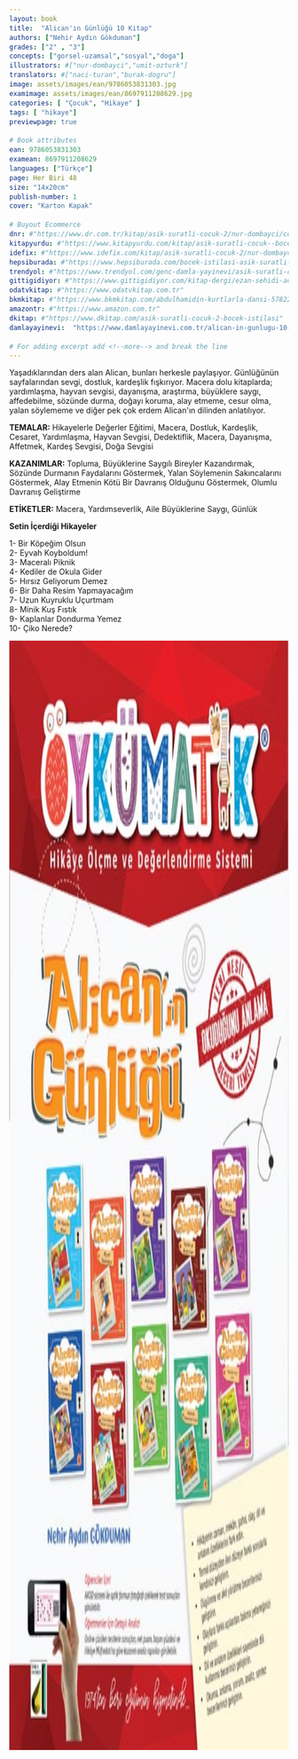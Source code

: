 ```yaml
---
layout: book
title:  "Alican'ın Günlüğü 10 Kitap"
authors: ["Nehir Aydın Gökduman"]
grades: ["2" , "3"]
concepts: ["gorsel-uzamsal","sosyal","doga"]
illustrators: #["nur-dombayci","umit-ozturk"]
translators: #["naci-turan","burak-dogru"]
image: assets/images/ean/9786053831303.jpg
examimage: assets/images/ean/8697911208629.jpg
categories: [ "Çocuk", "Hikaye" ]
tags: [ "hikaye"]
previewpage: true

# Book attributes
ean: 9786053831303
examean: 8697911208629
languages: ["Türkçe"]
page: Her Biri 48
size: "14x20cm"
publish-number: 1
cover: "Karton Kapak"

# Buyout Ecommerce
dnr: #"https://www.dr.com.tr/kitap/asik-suratli-cocuk-2/nur-dombayci/cocuk-ve-genclik/genclik-10-yas/roman-oyku/urunno=0001812298001"
kitapyurdu: #"https://www.kitapyurdu.com/kitap/asik-suratli-cocuk--bocek-istilasi/502836.html&filter_name=As%C4%B1k+Suratl%C4%B1+%C3%87ocuk"
idefix: #"https://www.idefix.com/kitap/asik-suratli-cocuk-2/nur-dombayci/cocuk-ve-genclik/genclik-10-yas/roman-oyku/urunno=0001812298001"
hepsiburada: #"https://www.hepsiburada.com/bocek-istilasi-asik-suratli-cocuk-ve-onu-etkilemeyen-siradisi-olaylar-2-p-HBV00000OAK7R"
trendyol: #"https://www.trendyol.com/genc-damla-yayinevi/asik-suratli-cocuk-2-p-31619556"
gittigidiyor: #"https://www.gittigidiyor.com/kitap-dergi/ezan-sehidi-adnan-menderes_pdp_732728793"
odatvkitap: #"https://www.odatvkitap.com.tr"
bkmkitap: #"https://www.bkmkitap.com/abdulhamidin-kurtlarla-dansi-578226"
amazontr: #"https://www.amazon.com.tr"
dkitap: #"https://www.dkitap.com/asik-suratli-cocuk-2-bocek-istilasi"
damlayayinevi:  "https://www.damlayayinevi.com.tr/alican-in-gunlugu-10-kitap"

# For adding excerpt add <!--more--> and break the line
---
```

Yaşadıklarından ders alan Alican, bunları herkesle paylaşıyor.
Günlüğünün sayfalarından sevgi, dostluk, kardeşlik fışkırıyor.
Macera dolu kitaplarda; yardımlaşma, hayvan sevgisi, dayanışma, araştırma, büyüklere saygı, affedebilme, sözünde durma, doğayı koruma, alay etmeme, cesur olma, yalan söylememe ve diğer pek çok erdem Alican'ın dilinden anlatılıyor.

**TEMALAR:** Hikayelerle Değerler Eğitimi, Macera, Dostluk, Kardeşlik, Cesaret, Yardımlaşma, Hayvan Sevgisi, Dedektiflik, Macera, Dayanışma, Affetmek, Kardeş Sevgisi, Doğa Sevgisi

**KAZANIMLAR:** Topluma, Büyüklerine Saygılı Bireyler Kazandırmak, Sözünde Durmanın Faydalarını Göstermek, Yalan Söylemenin Sakıncalarını Göstermek, Alay Etmenin Kötü Bir Davranış Olduğunu Göstermek, Olumlu Davranış Geliştirme

**ETİKETLER:** Macera, Yardımseverlik, Aile Büyüklerine Saygı, Günlük

**Setin İçerdiği Hikayeler**

1- Bir Köpeğim Olsun <br>
2- Eyvah Koyboldum!<br>
3- Maceralı Piknik<br>
4- Kediler de Okula Gider<br>
5- Hırsız Geliyorum Demez<br>
6- Bir Daha Resim Yapmayacağım<br>
7- Uzun Kuyruklu Uçurtmam<br>
8- Minik Kuş Fıstık<br>
9- Kaplanlar Dondurma Yemez<br>
10- Çiko Nerede?

<img style="height: 50vh" src="/assets/images/ean/8697911208629.jpg" alt="">

<!--more--> 

